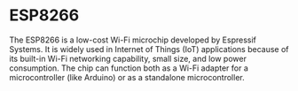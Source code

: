 # ESP8266
The ESP8266 is a low-cost Wi-Fi microchip developed by Espressif Systems. It is widely used in Internet of Things (IoT) applications because of its built-in Wi-Fi networking capability, small size, and low power consumption. The chip can function both as a Wi-Fi adapter for a microcontroller (like Arduino) or as a standalone microcontroller.
